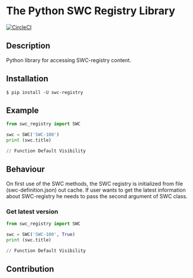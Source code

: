 # The Python SWC Registry Library


[![CircleCI](https://circleci.com/gh/ersul4ik/SWC-registry-python.svg?style=svg)](https://circleci.com/gh/SmartContractSecurity/SWC-registry-python)

## Description
Python library for accessing SWC-registry content.

## Installation

```console
$ pip install -U swc-registry
```

## Example
```python
from swc_registry import SWC

swc = SWC('SWC-100')
print (swc.title)

// Function Default Visibility
```


## Behaviour

On first use of the SWC methods, the SWC registry is initialized from file (swc-definition.json) out cache. If user wants to get the latest information about SWC-registry he needs to pass the second argument of SWC class.

### Get latest version
```python
from swc_registry import SWC

swc = SWC('SWC-100', True)
print (swc.title)

// Function Default Visibility
```
## Contribution
